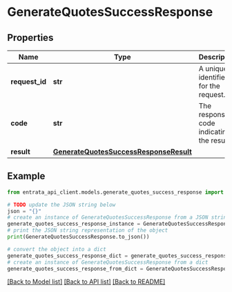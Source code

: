 # GenerateQuotesSuccessResponse


## Properties

Name | Type | Description | Notes
------------ | ------------- | ------------- | -------------
**request_id** | **str** | A unique identifier for the request. | 
**code** | **str** | The response code indicating the result. | 
**result** | [**GenerateQuotesSuccessResponseResult**](GenerateQuotesSuccessResponseResult.md) |  | 

## Example

```python
from entrata_api_client.models.generate_quotes_success_response import GenerateQuotesSuccessResponse

# TODO update the JSON string below
json = "{}"
# create an instance of GenerateQuotesSuccessResponse from a JSON string
generate_quotes_success_response_instance = GenerateQuotesSuccessResponse.from_json(json)
# print the JSON string representation of the object
print(GenerateQuotesSuccessResponse.to_json())

# convert the object into a dict
generate_quotes_success_response_dict = generate_quotes_success_response_instance.to_dict()
# create an instance of GenerateQuotesSuccessResponse from a dict
generate_quotes_success_response_from_dict = GenerateQuotesSuccessResponse.from_dict(generate_quotes_success_response_dict)
```
[[Back to Model list]](../README.md#documentation-for-models) [[Back to API list]](../README.md#documentation-for-api-endpoints) [[Back to README]](../README.md)


